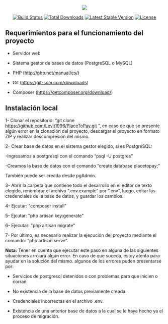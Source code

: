 <p align="center"><img src="https://laravel.com/assets/img/components/logo-laravel.svg"></p>

<p align="center">
<a href="https://travis-ci.org/laravel/framework"><img src="https://travis-ci.org/laravel/framework.svg" alt="Build Status"></a>
<a href="https://packagist.org/packages/laravel/framework"><img src="https://poser.pugx.org/laravel/framework/d/total.svg" alt="Total Downloads"></a>
<a href="https://packagist.org/packages/laravel/framework"><img src="https://poser.pugx.org/laravel/framework/v/stable.svg" alt="Latest Stable Version"></a>
<a href="https://packagist.org/packages/laravel/framework"><img src="https://poser.pugx.org/laravel/framework/license.svg" alt="License"></a>
</p>


## Requerimientos para el funcionamiento del proyecto
<p align="left">
    
- Servidor web
    
- Sistema gestor de bases de datos (PostgreSQL o MySQL)    

- PHP (http://php.net/manual/es/)

- Git (https://git-scm.com/downloads)

- Composer (https://getcomposer.org/download/)
    
## Instalación local 

1- Clonar el repositorio: “git clone https://github.com/Levit1996/PlaceToPay.git ”, en caso de que se presente algún error en la clonación del proyecto, descargar el proyecto en formato ZIP y realizar descompresión del mismo.

2- Crear base de datos en el sistema gestor elegido, si es PostgreSQL:
   
   -Ingresamos a postgresql con el comando “psql -U postgres” 
   
   -Creamos la base de datos con el comando “create database placetopay;”
   
También puede ser creada desde pgAdmin.
           
3- Abrir la carpeta que contiene todo el desarrollo en el editor de texto elegido, renombrar el archivo “.env.example” por “.env”, luego, editar las credenciales de la base de datos, y guardar los cambios.

4- Ejcutar: "composer install"

5- Ejcutar: "php artisan key:generate"

6- Ejecutar: "php artisan migrate"

7- Por último, es necesario realizar la ejecución del proyecto mediante el comando: "php artisan serve". 

<b>Nota:</b> Tener en cuenta que ejecutar este paso en alguna de las siguientes situaciones arrojará algún error. En caso de que suceda, estoy atento para ayudar en la solución del mismo. algunos de los errores puden presentarse por:  

- Servicios de postgresql detenidos o con problemas para que inicien o corran. 

- No existencia de la base de datos previamente creada. 

- Credenciales incorrectas en el archivo .env. 

- Existencia de una anterior base de datos a la cual se le haya hecho ya el proceso de migración. 
    
</p>







